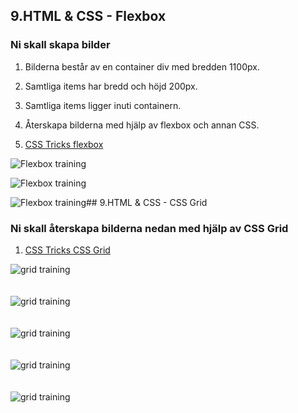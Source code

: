 ## 9.HTML & CSS - Flexbox

### Ni skall skapa bilder

1. Bilderna består av en container div med bredden 1100px.
2. Samtliga items har bredd och höjd 200px.
3. Samtliga items ligger inuti containern.
4. Återskapa bilderna med hjälp av flexbox och annan CSS.

1. <a href="https://css-tricks.com/snippets/css/a-guide-to-flexbox/" target="_blank">CSS Tricks flexbox</a>

![Flexbox training](../media/flexbox1.png "Flexbox training")

![Flexbox training](../media/flexbox2.png "Flexbox training")

![Flexbox training](../media/flexbox3.png "Flexbox training")## 9.HTML & CSS - CSS Grid

### Ni skall återskapa bilderna nedan med hjälp av CSS Grid

1. <a href="https://css-tricks.com/snippets/css/complete-guide-grid/" target="_blank">CSS Tricks CSS Grid</a><br>

![grid training](../media/grid1.png "grid training")
<br>
<br>
<br>
![grid training](../media/grid2.png "grid training")
<br>
<br>
<br>
![grid training](../media/grid3.png "grid training")
<br>
<br>
<br>
![grid training](../media/grid4.png "grid training")
<br>
<br>
<br>
![grid training](../media/grid5.png "grid training")
